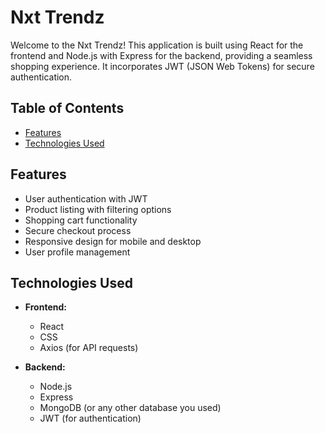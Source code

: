 # Nxt Trendz

Welcome to the Nxt Trendz! This application is built using React for the frontend and Node.js with Express for the backend, providing a seamless shopping experience. It incorporates JWT (JSON Web Tokens) for secure authentication.

## Table of Contents

- [Features](#features)
- [Technologies Used](#technologies-used)

## Features

- User authentication with JWT
- Product listing with filtering options
- Shopping cart functionality
- Secure checkout process
- Responsive design for mobile and desktop
- User profile management

## Technologies Used

- **Frontend:**
  - React
  - CSS
  - Axios (for API requests)

- **Backend:**
  - Node.js
  - Express
  - MongoDB (or any other database you used)
  - JWT (for authentication)
